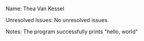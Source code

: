 Name: Thea Van Kessel

Unresolved Issues: No unresolved issues.

Notes: The program successfully prints "hello, world"

###
